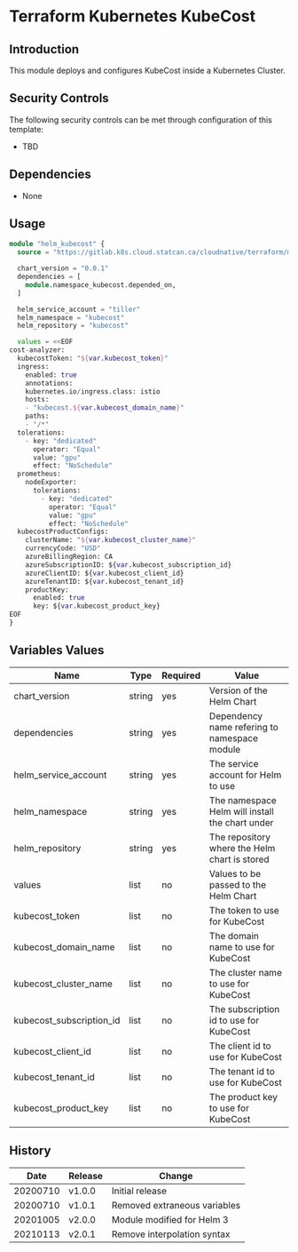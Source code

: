 # Terraform Kubernetes KubeCost

## Introduction

This module deploys and configures KubeCost inside a Kubernetes Cluster.

## Security Controls

The following security controls can be met through configuration of this template:

* TBD

## Dependencies

* None

## Usage

```terraform
module "helm_kubecost" {
  source = "https://gitlab.k8s.cloud.statcan.ca/cloudnative/terraform/modules/terraform-kubernetes-kubecost?ref=v2.0.0"

  chart_version = "0.0.1"
  dependencies = [
    module.namespace_kubecost.depended_on,
  ]

  helm_service_account = "tiller"
  helm_namespace = "kubecost"
  helm_repository = "kubecost"

  values = <<EOF
cost-analyzer:
  kubecostToken: "${var.kubecost_token}"
  ingress:
    enabled: true
    annotations:
    kubernetes.io/ingress.class: istio
    hosts:
    - "kubecost.${var.kubecost_domain_name}"
    paths:
    - '/*'
  tolerations:
    - key: "dedicated"
      operator: "Equal"
      value: "gpu"
      effect: "NoSchedule"
  prometheus:
    nodeExporter:
      tolerations:
        - key: "dedicated"
          operator: "Equal"
          value: "gpu"
          effect: "NoSchedule"
  kubecostProductConfigs:
    clusterName: "${var.kubecost_cluster_name}"
    currencyCode: "USD"
    azureBillingRegion: CA
    azureSubscriptionID: ${var.kubecost_subscription_id}
    azureClientID: ${var.kubecost_client_id}
    azureTenantID: ${var.kubecost_tenant_id}
    productKey:
      enabled: true
      key: ${var.kubecost_product_key}
EOF
}
```

## Variables Values

| Name                     | Type   | Required | Value                                           |
|--------------------------|--------|----------|-------------------------------------------------|
| chart_version            | string | yes      | Version of the Helm Chart                       |
| dependencies             | string | yes      | Dependency name refering to namespace module    |
| helm_service_account     | string | yes      | The service account for Helm to use             |
| helm_namespace           | string | yes      | The namespace Helm will install the chart under |
| helm_repository          | string | yes      | The repository where the Helm chart is stored   |
| values                   | list   | no       | Values to be passed to the Helm Chart           |
| kubecost_token           | list   | no       | The token to use for KubeCost                   |
| kubecost_domain_name     | list   | no       | The domain name to use for KubeCost             |
| kubecost_cluster_name    | list   | no       | The cluster name to use for KubeCost            |
| kubecost_subscription_id | list   | no       | The subscription id to use for KubeCost         |
| kubecost_client_id       | list   | no       | The client id to use for KubeCost               |
| kubecost_tenant_id       | list   | no       | The tenant id to use for KubeCost               |
| kubecost_product_key     | list   | no       | The product key to use for KubeCost             |

## History

| Date     | Release | Change                        |
|----------|---------|-------------------------------|
| 20200710 | v1.0.0  | Initial release               |
| 20200710 | v1.0.1  | Removed extraneous variables  |
| 20201005 | v2.0.0  | Module modified for Helm 3    |
| 20210113 | v2.0.1  | Remove interpolation syntax   |

